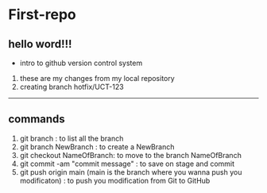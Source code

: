 # First-repo

## hello word!!!
- intro to github version control system
1. these are my changes from my local repository
1. creating branch hotfix/UCT-123
---------------------------
## commands

1. git branch : to list all the branch
1. git branch NewBranch : to create a NewBranch
1. git checkout NameOfBranch: to move to the branch NameOfBranch
1. git commit -am "commit message" : to save on stage and commit
1. git push origin main (main is the branch where you wanna push you modificaton) : to push you modification from Git to GitHub